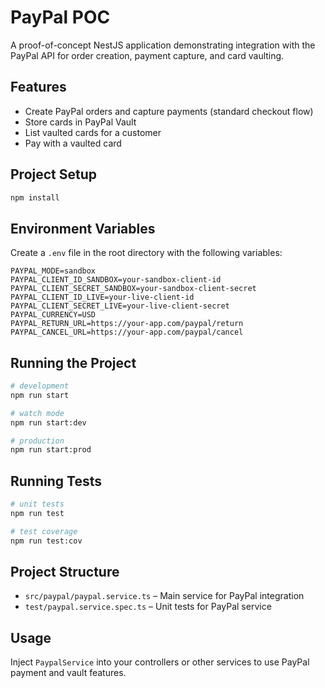 # PayPal POC

A proof-of-concept NestJS application demonstrating integration with the PayPal API for order creation, payment capture, and card vaulting.

## Features

- Create PayPal orders and capture payments (standard checkout flow)
- Store cards in PayPal Vault
- List vaulted cards for a customer
- Pay with a vaulted card

## Project Setup

```bash
npm install
```

## Environment Variables

Create a `.env` file in the root directory with the following variables:

```env
PAYPAL_MODE=sandbox
PAYPAL_CLIENT_ID_SANDBOX=your-sandbox-client-id
PAYPAL_CLIENT_SECRET_SANDBOX=your-sandbox-client-secret
PAYPAL_CLIENT_ID_LIVE=your-live-client-id
PAYPAL_CLIENT_SECRET_LIVE=your-live-client-secret
PAYPAL_CURRENCY=USD
PAYPAL_RETURN_URL=https://your-app.com/paypal/return
PAYPAL_CANCEL_URL=https://your-app.com/paypal/cancel
```

## Running the Project

```bash
# development
npm run start

# watch mode
npm run start:dev

# production
npm run start:prod
```

## Running Tests

```bash
# unit tests
npm run test

# test coverage
npm run test:cov
```

## Project Structure

- `src/paypal/paypal.service.ts` – Main service for PayPal integration
- `test/paypal.service.spec.ts` – Unit tests for PayPal service

## Usage

Inject `PaypalService` into your controllers or other services to use PayPal payment and vault features.
